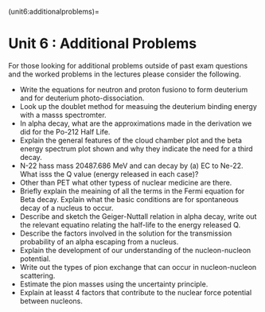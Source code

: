 (unit6:additionalproblems)=
# Unit 6 : Additional Problems

For those looking for additional problems outside of past exam questions and the worked problems in the lectures please consider the following.


- Write the equations for neutron and proton fusiono to form deuterium and for deuterium photo-dissociation.
- Look up the doublet method for measuing the deuterium binding energy with a masss spectromter.
- In alpha decay, what are the approximations made in the derivation we did for the Po-212 Half Life.
- Explain the general features of the cloud chamber plot and the beta energy spectrum plot shown and why they indicate the need for a third decay.
- N-22 hass mass 20487.686 MeV and can decay  by (a) EC to Ne-22. What isss the Q value (energy released in each case)?
- Other than PET what other typess of nuclear medicine are there.
- Briefly explain the meaining of all the terms in the Fermi equation for Beta decay.
Explain what the basic conditions are for spontaneous decay of a nucleus to occur.
- Describe and sketch the Geiger-Nuttall relation in alpha decay, write out the relevant equatino relating the half-life to the energy released Q.
- Describe the factors involved in the solution for the transmission probability of an alpha escaping from a nucleus.
- Explain the development of our understanding of the nucleon-nucleon potential.
- Write out the types of pion exchange that can occur in nucleon-nucleon scattering.
- Estimate the pion masses using the uncertainty principle.
- Explain at leasst 4 factors that contribute to the nuclear force potential between nucleons.